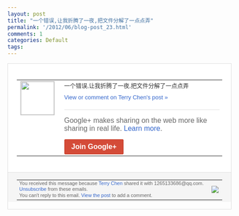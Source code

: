 ```yaml
---
layout: post
title: "一个错误,让我折腾了一夜,把文件分解了一点点弄"
permalink: '/2012/06/blog-post_23.html'
comments: 1
categories: Default
tags: 
---
```

<div style="border:solid 1px #dfdfdf;color:#686868;font:13px Arial"><div style="background-color:#fff;padding:20px;"><table cellpadding="0" cellspacing="0"><tr><td style="padding-right:15px;vertical-align:top"><a href="https://plus.google.com/_/notifications/ngemlink?&amp;emid=CNChoqGP5bACFcZO5QodXG8AAA&amp;path=%2F108643996575278738906&amp;dt=1340480569253"><img height="75" src="https://lh3.googleusercontent.com/-KKRGTyJ5Bl0/AAAAAAAAAAI/AAAAAAAAEEY/jllxqER5dCk/s75-c-k-a/photo.jpg" style="border:solid 1px #cccccc;" width="75"/></a></td><td style="width:578px;color:#333;font:13px Arial;vertical-align:top;"><div style="padding-bottom:10px">一个错误,让我折腾了一夜,把文件分解了一<wbr/>点点弄</div><a href="https://plus.google.com/_/notifications/ngemlink?&amp;emid=CNChoqGP5bACFcZO5QodXG8AAA&amp;path=%2F108643996575278738906%2Fposts%2F4U2HjKthpGx%3Fgpinv%3DAMIXal9n18K8S7LY9rKG8SK5XEyYBlqdNoPQJY4ADwf-9Gl0OJC4bDLT6aFpyktFVQF_SWoF9Jxn78M95BenUI9CM8l1VkGgTzwpBkIYLEBLCJYaRb5jyBM&amp;dt=1340480569253" style="color:#3366CC;text-decoration:none;">View or comment on Terry Chen's post »</a><div style="margin-top:20px;border-top:solid 1px #dfdfdf"><div style="padding:15px 0;color:#686868;font:16px Arial;">Google+ makes sharing on the web more like sharing in real life. <a href="http://www.google.com/+/learnmore/" style="color:#3366CC;text-decoration:none;">Learn more</a>.</div><a href="https://plus.google.com/_/notifications/ngemlink?&amp;emid=CNChoqGP5bACFcZO5QodXG8AAA&amp;path=%2F%3Fgpinv%3DAMIXal9n18K8S7LY9rKG8SK5XEyYBlqdNoPQJY4ADwf-9Gl0OJC4bDLT6aFpyktFVQF_SWoF9Jxn78M95BenUI9CM8l1VkGgTzwpBkIYLEBLCJYaRb5jyBM&amp;dt=1340480569253" style="display:inline-block;padding:7px 15px;background-color:#d44b38; color:#fff;font-size:16px; font-weight:bold;border-radius:2px;-webkit-border-radius:2px; -moz-border-radius:2px;border:solid 1px #c43b28; white-space:nowrap;text-decoration:none">Join Google+</a></div></td></tr></table></div><div style="border-top:solid 1px #dfdfdf;padding:0 20px; background-color:#f5f5f5"><table cellpadding="0" cellspacing="0" style="height:50px"><tbody><tr><td style="vertical-align:middle;width:100%; color:#636363;font:11px Arial; line-height:120%">You received this message because <a href="https://plus.google.com/_/notifications/ngemlink?&amp;emid=CNChoqGP5bACFcZO5QodXG8AAA&amp;path=%2F108643996575278738906%3Fgpinv%3DAMIXal9n18K8S7LY9rKG8SK5XEyYBlqdNoPQJY4ADwf-9Gl0OJC4bDLT6aFpyktFVQF_SWoF9Jxn78M95BenUI9CM8l1VkGgTzwpBkIYLEBLCJYaRb5jyBM&amp;dt=1340480569253" style="color:#3366CC;text-decoration:none;">Terry Chen</a> shared it with 1265133686@qq.com. <a href="https://plus.google.com/_/notifications/ngemlink?&amp;emid=CNChoqGP5bACFcZO5QodXG8AAA&amp;path=%2F_%2Fnonplus%2Femailsettings%3Fgpinv%3DAMIXal9n18K8S7LY9rKG8SK5XEyYBlqdNoPQJY4ADwf-9Gl0OJC4bDLT6aFpyktFVQF_SWoF9Jxn78M95BenUI9CM8l1VkGgTzwpBkIYLEBLCJYaRb5jyBM%26est%3DADH5u8V77TdP3dw6IG4XyZww03BFTuttVVryICAk5RrCzjhq2cnZ1GVQkBUkdQs_sp3T0kRztcVlwvMmuMGYhLmIGHf4Fplhr9Fx9ka4EL1L1nBiU43036m0SrHb-eMVli9Q8RAbyrhx&amp;dt=1340480569253" style="color:#3366CC;text-decoration:none;">Unsubscribe</a> from these emails.<br/>You can't reply to this email. <a href="https://plus.google.com/_/notifications/ngemlink?&amp;emid=CNChoqGP5bACFcZO5QodXG8AAA&amp;path=%2F108643996575278738906%2Fposts%2F4U2HjKthpGx%3Fgpinv%3DAMIXal9n18K8S7LY9rKG8SK5XEyYBlqdNoPQJY4ADwf-9Gl0OJC4bDLT6aFpyktFVQF_SWoF9Jxn78M95BenUI9CM8l1VkGgTzwpBkIYLEBLCJYaRb5jyBM&amp;dt=1340480569253" style="color:#3366CC;text-decoration:none;">View the post</a> to add a comment.<br/></td><td><img src="https://ssl.gstatic.com/s2/oz/images/notifications/logo/google-plus-6617a72bb36cc548861652780c9e6ff1.png"/></td></tr></tbody></table></div></div>